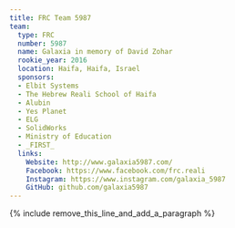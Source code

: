 ```yaml
---
title: FRC Team 5987
team:
  type: FRC
  number: 5987
  name: Galaxia in memory of David Zohar
  rookie_year: 2016
  location: Haifa, Haifa, Israel
  sponsors:
  - Elbit Systems
  - The Hebrew Reali School of Haifa
  - Alubin
  - Yes Planet
  - ELG
  - SolidWorks
  - Ministry of Education
  - _FIRST_
  links:
    Website: http://www.galaxia5987.com/
    Facebook: https://www.facebook.com/frc.reali
    Instagram: https://www.instagram.com/galaxia_5987
    GitHub: github.com/galaxia5987
---
```


{% include remove_this_line_and_add_a_paragraph %}
